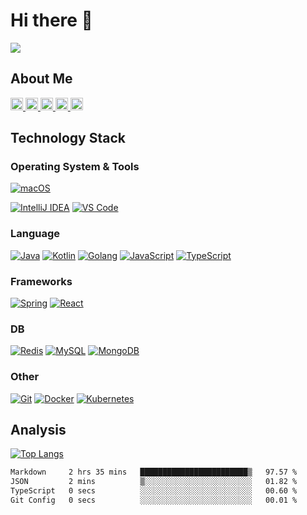 # Hi there 👋

<a href="https://count.getloli.com/"><img src="https://count.getloli.com/get/@:JY8752?theme=rule34"></a>

## About Me

<p align="left">
  <!-- <a href="https://github.com/JY8752/JY8752/">
    <img src="https://komarev.com/ghpvc/?username=JY8752" alt="JY8752" />
  </a> -->
  <a href="http://twitter.com/ymnk_8752">
    <img height="20" src="https://img.shields.io/twitter/follow/ymnk_8752?label=Twitter&logo=twitter&style=flat" />
  </a>
  <!-- <a href="https://github.com/JY8752">
    <img height="20" src="https://img.shields.io/github/followers/JY8752?label=follow&logo=github&style=flat" />
  </a> -->
  <!-- <a href="https://www.reddit.com/user/yutkat">
    <img height="20" src="https://img.shields.io/reddit/user-karma/combined/yutkat?label=Reddit&logo=reddit&style=flat" />
  </a> -->
  <!-- <a href="https://stackoverflow.com/users/5720201/yutkat">
    <img height="20" src="https://img.shields.io/stackexchange/stackoverflow/r/5720201?label=StackOverflow&logo=stack-overflow&style=flat" />
  </a> -->
  <a href="https://zenn.dev/jy8752">
    <img height="20" src="https://zenn.badge.nikaera.com/s/jy8752/likes" />
  </a>
  <a href="https://zenn.dev/jy8752">
    <img height="20" src="https://zenn.badge.nikaera.com/s/jy8752/articles" />
  </a>
  <a href="http://qiita.com/JY8752">
    <img height="20" src="https://qiita-badge.apiapi.app/s/JY8752/posts.svg" />
  </a>
  <a href="http://qiita.com/JY8752">
    <img height="20" src="https://qiita-badge.apiapi.app/s/JY8752/contributions.svg" />
  </a>
</p>
  
## Technology Stack
  
### Operating System & Tools
[![macOS](https://img.shields.io/badge/macOS-292e33?style=flat-square&logo=apple&logoColor=ffffff)](https://www.apple.com/macos)

[![IntelliJ IDEA](https://img.shields.io/badge/-IntelliJ-000000?style=flat-square&logo=IntelliJIDEA)](https://www.jetbrains.com/idea/)
[![VS Code](https://img.shields.io/badge/IDE-VSCode-%23007ACC?style=flat-square&logo=Visual-studio-code)](https://code.visualstudio.com/)

### Language
[![Java](https://img.shields.io/badge/-Java-3776AB?style=flat-square)](https://www.java.com)
[![Kotlin](https://img.shields.io/badge/-Kotlin-7033FD?style=flat-square&logo=kotlin&logoColor=ffffff)](https://kotlinlang.org/)
[![Golang](https://img.shields.io/badge/-Golang-00ADD8?style=flat-square&logo=go&logoColor=ffffff)](https://golang.org/)
[![JavaScript](https://img.shields.io/badge/-JavaScript-%23F7DF1C?style=flat-square&logo=javascript&logoColor=000000&labelColor=%23F7DF1C&color=%23FFCE5A)](https://www.javascript.com/)
[![TypeScript](https://img.shields.io/badge/-TypeScript-00ADD8?style=flat-square&logo=typescript&logoColor=ffffff)](https://www.typescriptlang.org/)
<!-- [![Solidity](https://img.shields.io/badge/-Solidity-3776AB?style=flat-square&logo=solidity&logoColor=ffffff)](https://docs.soliditylang.org/en/v0.8.17/) -->

### Frameworks
[![Spring](https://img.shields.io/badge/-Spring-6DB33F?style=flat-square&logo=Spring&logoColor=ffffff)](https://spring.io/)
[![React](https://img.shields.io/badge/-React-61DAFB?style=flat-square&logo=React&logoColor=ffffff)](https://reactjs.org/)

### DB
[![Redis](https://img.shields.io/badge/-Redis-DC382D?style=flat-square&logo=Redis&logoColor=ffffff)](https://redis.io/)
[![MySQL](https://img.shields.io/badge/-MySQL-4479A1?style=flat-square&logo=MySQL&logoColor=ffffff)](https://www.mysql.com/)
[![MongoDB](https://img.shields.io/badge/-MongoDB-47A248?style=flat-square&logo=MongoDB&logoColor=ffffff)](https://www.mongodb.com/)

### Other
[![Git](https://img.shields.io/badge/-Git-%23F05032?style=flat-square&logo=git&logoColor=%23ffffff)](https://git-scm.com/)
[![Docker](https://img.shields.io/badge/-Docker-2496ED?style=flat-square&logo=docker&logoColor=ffffff)](https://www.docker.com/)
[![Kubernetes](https://img.shields.io/badge/-Kubernetes-326CE5?style=flat-square&logo=Kubernetes&logoColor=ffffff)](https://kubernetes.io/)

## Analysis

[![Top Langs](https://github-readme-stats.vercel.app/api/top-langs/?username=JY8752&theme=vue-dark&show_icons=true)](https://github.com/JY8752/github-readme-stats)


<!--START_SECTION:waka-->

```txt
Markdown     2 hrs 35 mins   ████████████████████████▒   97.57 %
JSON         2 mins          ▒░░░░░░░░░░░░░░░░░░░░░░░░   01.82 %
TypeScript   0 secs          ░░░░░░░░░░░░░░░░░░░░░░░░░   00.60 %
Git Config   0 secs          ░░░░░░░░░░░░░░░░░░░░░░░░░   00.01 %
```

<!--END_SECTION:waka-->

<!--
**JY8752/JY8752** is a ✨ _special_ ✨ repository because its `README.md` (this file) appears on your GitHub profile.

Here are some ideas to get you started:

- 🔭 I’m currently working on ...
- 🌱 I’m currently learning ...
- 👯 I’m looking to collaborate on ...
- 🤔 I’m looking for help with ...
- 💬 Ask me about ...
- 📫 How to reach me: ...
- 😄 Pronouns: ...
- ⚡ Fun fact: ...
-->
